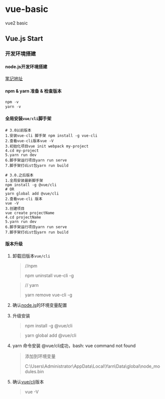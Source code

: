 # vue-basic
vue2 basic

## Vue.js Start

### 开发环境搭建

#### node.js开发环境搭建 

[笔记地址](http://note.youdao.com/noteshare?id=951604433c8b64fde837e9b6a0c5ff75&sub=56F4BC47BA304C9991C6486E7DFF2677)

#### npm & yarn 准备 & 检查版本

```powershell
npm -v
yarn -v
```

#### 全局安装`vue/cli`脚手架

```
# 3.0以前版本
1.安装vue-cli 脚手架 npm install -g vue-cli
2.查看vue-cli版本vue -V
3.初始化项目vue init webpack my-project
4.cd my-project
5.yarn run dev
6.脚手架运行项目yarn run serve
7.脚手架打dist包yarn run build
```

```
# 3.0.之后版本
1.全局安装最新脚手架
npm install -g @vue/cli
# OR
yarn global add @vue/cli
2.查看vue-cli 版本
vue -V
3.创建项目
vue create projectName
4.cd projectName
5.yarn run dev
6.脚手架运行项目yarn run serve
7.脚手架打dist包yarn run build
```

#### 版本升级

1. 卸载旧版本`vue/cli`
     > //npm
   >
   > npm uninstall vue-cli -g

   

   > // yarn 
   >
   > yarn remove vue-cli -g
   
2. 确认[node.js]()的环境变量配置

3. 升级安装

     

     >npm install -g  @vue/cli 

     >yarn global add @vue/cli 

4. yarn 命令安装 @vue/cli成功，bash: vue command not found
     > 添加到环境变量
     >
     > C:\Users\Administrator\AppData\Local\Yarn\Data\global\node_modules\.bin
5. 确认[vue/cli](vue/cl)版本

     > vue -V






